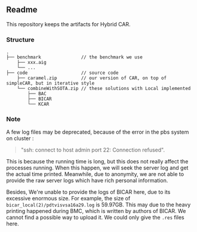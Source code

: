 ## Readme

This repository keeps the artifacts for Hybrid CAR.

### Structure

```
.
├── benchmark 				// the benchmark we use
    ├── xxx.aig
    └── ...
├── code 					// source code 
    ├── caramel.zip			// our version of CAR, on top of simpleCAR, but in iterative style
    └── combineWithSOTA.zip // these solutions with Local implemented
        ├── BAC
        ├── BICAR
        └── KCAR
```

### Note

A few log files may be deprecated, because of the error in the pbs system on cluster :

> "ssh: connect to host admin port 22: Connection refused".

This is because the running time is long, but this does not really affect the processes running. When this happen, we will seek the server log and get the actual time printed. Meanwhile, due to anonymity, we are not able to provide the raw server logs which have rich personal information.


Besides, We're unable to provide the logs of BICAR here, due to its excessive enormous size.
For example, the size of `bicar_local(2)/pdtvisvsa16a29.log` is 59.97GB.  This may due to the heavy printing happened during BMC, which is written by authors of BICAR. We cannot find a possible way to upload it. We could only give the `.res` files here.
